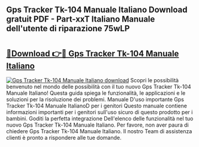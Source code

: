 ## Gps Tracker Tk-104 Manuale Italiano Download gratuit PDF - Part-xxT Italiano Manuale dell'utente di riparazione 75wLP

# <h2><a href="http://dfdrjjs.blite.top/?on=Gps+Tracker+Tk-104+Manuale+Italiano">🔗Download 👉🔴 Gps Tracker Tk-104 Manuale Italiano</a></h2>

[![Gps Tracker Tk-104 Manuale Italiano download](https://i.imgur.com/lujVjoI.png)](http://dfdrjjs.blite.top/?on=Gps+Tracker+Tk-104+Manuale+Italiano)
Scopri le possibilità benvenuto nel mondo delle possibilità con il tuo nuovo Gps Tracker Tk-104 Manuale Italiano! Questa guida spiega le funzionalità, le applicazioni e le soluzioni per la risoluzione dei problemi. Manuale D'uso importante Gps Tracker Tk-104 Manuale ItalianoD per i genitori Questo manuale contiene informazioni importanti per i genitori sull'uso sicuro di questo prodotto per i bambini. Goditi la perfetta integrazione Dell'elenco delle funzionalità nel tuo nuovo Gps Tracker Tk-104 Manuale Italiano. Per favore, non aver paura di chiedere Gps Tracker Tk-104 Manuale Italiano. Il nostro Team di assistenza clienti è pronto a rispondere alle tue domande.
